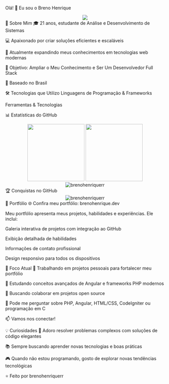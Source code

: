 Olá! 👋 Eu sou o Breno Henrique
<div align="center"> <img src="https://readme-typing-svg.herokuapp.com/?lines=Analise+e+Desenvolvimento+de+Sistemas;Desenvolvedor+Full+Stack;Solucionador+de+Problemas;Entusiasta+de+Código&font=Fira%20Code&center=true&width=440&height=45&color=6366F1&vCenter=true&size=22"> </div>
🚀 Sobre Mim
🎓 21 anos, estudante de Análise e Desenvolvimento de Sistemas

💻 Apaixonado por criar soluções eficientes e escaláveis

🌱 Atualmente expandindo meus conhecimentos em tecnologias web modernas

🎯 Objetivo: Ampliar o Meu Conhecimento e Ser Um Desenvolvedor Full Stack

📍 Baseado no Brasil

🛠️ Tecnologias que Utilizo
Linguagens de Programação & Frameworks





Ferramentas & Tecnologias



📊 Estatísticas do GitHub
<div align="center"> <img height="180em" src="https://github-readme-stats.vercel.app/api?username=brenohenriquerr&show_icons=true&theme=tokyonight&include_all_commits=true&count_private=true"/> <img height="180em" src="https://github-readme-stats.vercel.app/api/top-langs/?username=brenohenriquerr&layout=compact&langs_count=7&theme=tokyonight"/> </div> <div align="center"> <img src="https://github-readme-streak-stats.herokuapp.com/?user=brenohenriquerr&theme=tokyonight" alt="brenohenriquerr" /> </div>
🏆 Conquistas no GitHub
<div align="center"> <img src="https://github-profile-trophy.vercel.app/?username=brenohenriquerr&theme=tokyonight&row=1&column=6" alt="brenohenriquerr" /> </div>
💼 Portfólio
🌐 Confira meu portfólio: brenohenrique.dev

Meu portfólio apresenta meus projetos, habilidades e experiências. Ele inclui:

Galeria interativa de projetos com integração ao GitHub

Exibição detalhada de habilidades

Informações de contato profissional

Design responsivo para todos os dispositivos

🎯 Foco Atual
🔭 Trabalhando em projetos pessoais para fortalecer meu portfólio

🌱 Estudando conceitos avançados de Angular e frameworks PHP modernos

👯 Buscando colaborar em projetos open source

💬 Pode me perguntar sobre PHP, Angular, HTML/CSS, CodeIgniter ou programação em C

📫 Vamos nos conectar!
<div align="center">





</div>
💡 Curiosidades
🎯 Adoro resolver problemas complexos com soluções de código elegantes

📚 Sempre buscando aprender novas tecnologias e boas práticas

🎮 Quando não estou programando, gosto de explorar novas tendências tecnológicas 


</div>
⭐️ Feito por brenohenriquerr
